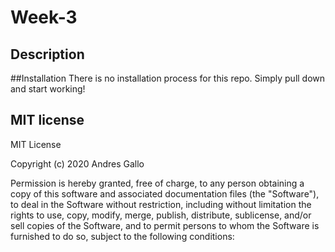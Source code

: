 # Week-3

## Description

##Installation
There is no installation process for this repo. Simply pull down and start 
working!

## MIT license
MIT License

Copyright (c)  2020 Andres Gallo

Permission is hereby granted, free of charge, to any person obtaining a copy
of this software and associated documentation files (the "Software"), to deal
in the Software without restriction, including without limitation the rights
to use, copy, modify, merge, publish, distribute, sublicense, and/or sell
copies of the Software, and to permit persons to whom the Software is
furnished to do so, subject to the following conditions:
